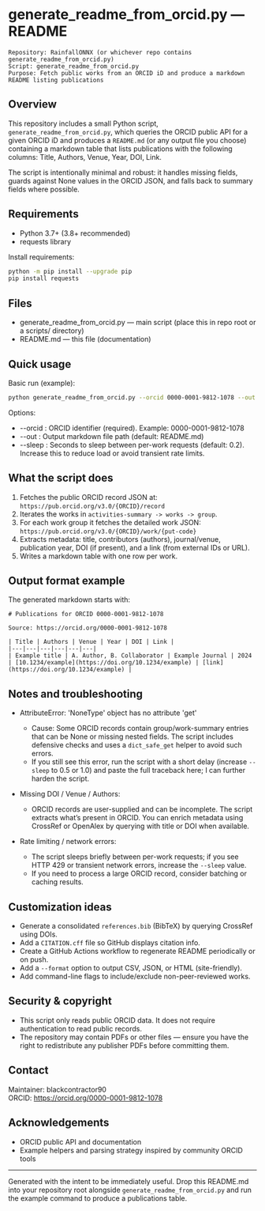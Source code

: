 # generate_readme_from_orcid.py — README

```text
Repository: RainfallONNX (or whichever repo contains generate_readme_from_orcid.py)
Script: generate_readme_from_orcid.py
Purpose: Fetch public works from an ORCID iD and produce a markdown README listing publications
```

Overview
--------
This repository includes a small Python script, `generate_readme_from_orcid.py`, which queries the ORCID public API for a given ORCID iD and produces a `README.md` (or any output file you choose) containing a markdown table that lists publications with the following columns: Title, Authors, Venue, Year, DOI, Link.

The script is intentionally minimal and robust: it handles missing fields, guards against None values in the ORCID JSON, and falls back to summary fields where possible.

Requirements
------------
- Python 3.7+ (3.8+ recommended)
- requests library

Install requirements:
```bash
python -m pip install --upgrade pip
pip install requests
```

Files
-----
- generate_readme_from_orcid.py — main script (place this in repo root or a scripts/ directory)
- README.md — this file (documentation)

Quick usage
-----------
Basic run (example):
```bash
python generate_readme_from_orcid.py --orcid 0000-0001-9812-1078 --out README_ORCID.md
```

Options:
- --orcid : ORCID identifier (required). Example: 0000-0001-9812-1078
- --out   : Output markdown file path (default: README.md)
- --sleep : Seconds to sleep between per-work requests (default: 0.2). Increase this to reduce load or avoid transient rate limits.

What the script does
-------------------
1. Fetches the public ORCID record JSON at:
   `https://pub.orcid.org/v3.0/{ORCID}/record`
2. Iterates the works in `activities-summary -> works -> group`.
3. For each work group it fetches the detailed work JSON:
   `https://pub.orcid.org/v3.0/{ORCID}/work/{put-code}`
4. Extracts metadata: title, contributors (authors), journal/venue, publication year, DOI (if present), and a link (from external IDs or URL).
5. Writes a markdown table with one row per work.

Output format example
---------------------
The generated markdown starts with:
```
# Publications for ORCID 0000-0001-9812-1078

Source: https://orcid.org/0000-0001-9812-1078

| Title | Authors | Venue | Year | DOI | Link |
|---|---|---|---|---|---|
| Example title | A. Author, B. Collaborator | Example Journal | 2024 | [10.1234/example](https://doi.org/10.1234/example) | [link](https://doi.org/10.1234/example) |
```

Notes and troubleshooting
-------------------------
- AttributeError: 'NoneType' object has no attribute 'get'
  - Cause: Some ORCID records contain group/work-summary entries that can be None or missing nested fields. The script includes defensive checks and uses a `dict_safe_get` helper to avoid such errors.
  - If you still see this error, run the script with a short delay (increase `--sleep` to 0.5 or 1.0) and paste the full traceback here; I can further harden the script.

- Missing DOI / Venue / Authors:
  - ORCID records are user-supplied and can be incomplete. The script extracts what’s present in ORCID. You can enrich metadata using CrossRef or OpenAlex by querying with title or DOI when available.

- Rate limiting / network errors:
  - The script sleeps briefly between per-work requests; if you see HTTP 429 or transient network errors, increase the `--sleep` value.
  - If you need to process a large ORCID record, consider batching or caching results.

Customization ideas
-------------------
- Generate a consolidated `references.bib` (BibTeX) by querying CrossRef using DOIs.
- Add a `CITATION.cff` file so GitHub displays citation info.
- Create a GitHub Actions workflow to regenerate README periodically or on push.
- Add a `--format` option to output CSV, JSON, or HTML (site-friendly).
- Add command-line flags to include/exclude non-peer-reviewed works.

Security & copyright
--------------------
- This script only reads public ORCID data. It does not require authentication to read public records.
- The repository may contain PDFs or other files — ensure you have the right to redistribute any publisher PDFs before committing them.

Contact
-------
Maintainer: blackcontractor90  
ORCID: https://orcid.org/0000-0001-9812-1078

Acknowledgements
----------------
- ORCID public API and documentation
- Example helpers and parsing strategy inspired by community ORCID tools

--- 

Generated with the intent to be immediately useful. Drop this README.md into your repository root alongside `generate_readme_from_orcid.py` and run the example command to produce a publications table.

